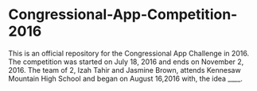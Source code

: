 # Congressional-App-Competition-2016
This is an official repository for the Congressional App Challenge in 2016. The competition was  started on July 18, 2016 and ends on November 2, 2016. The team of 2, Izah Tahir and Jasmine Brown, attends Kennesaw Mountain High School and began on August 16,2016 with, the idea ____.
